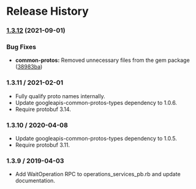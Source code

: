 # Release History

### [1.3.12](https://www.github.com/googleapis/common-protos-ruby/compare/googleapis-common-protos/v1.3.11...googleapis-common-protos/v1.3.12) (2021-09-01)


### Bug Fixes

* **common-protos:** Removed unnecessary files from the gem package ([38983ba](https://www.github.com/googleapis/common-protos-ruby/commit/38983bab95dffe49253bf3417559b0a1edd7564b))

### 1.3.11 / 2021-02-01

* Fully qualify proto names internally.
* Update googleapis-common-protos-types dependency to 1.0.6.
* Require protobuf 3.14.

### 1.3.10 / 2020-04-08

* Update googleapis-common-protos-types dependency to 1.0.5.
* Require protobuf 3.11.

### 1.3.9 / 2019-04-03

* Add WaitOperation RPC to operations_services_pb.rb and update documentation.
